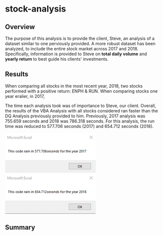 # stock-analysis

## Overview
The purpose of this analysis is to provide the client, Steve, an analysis of a dataset similar to one perviously provided. A more robust dataset has been analyzed, to include the entire stock market across 2017 and 2018. Specifically, information is provided to Steve on **total daily volume** and **yearly return** to best guide his clients' investments. 

## Results
When comparing all stocks in the most recent year, 2018, two stocks performed with a positive return: ENPH & RUN. When comparing stocks one year eralier, in 2017, 

The time each analysis took was of importance to Steve, our client. Overall, the results of the VBA Analysis with all stocks considered ran faster than the DQ Analysis previously provided to him. Previously, 2017 analysis was 755.659 seconds and 2018 was 786.318 seconds. For this analysis, the run time was reduced to 577.706 seconds (2017) and 654.712 seconds (2018).

![2017Timer](https://github.com/tarajarell/stock-analysis/blob/master/resources/2017%20redo.jpg)
![2018Timer](https://github.com/tarajarell/stock-analysis/blob/master/resources/2018%20redo.jpg)

## Summary
